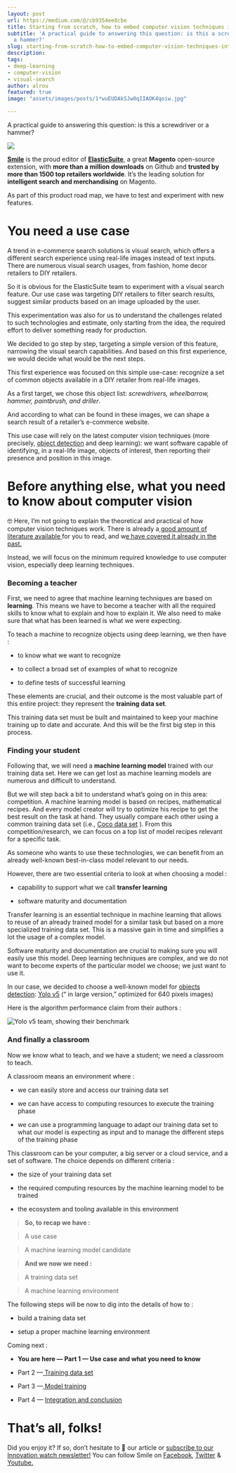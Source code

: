 ```yaml
---
layout: post
url: https://medium.com/@/cb9354ee8cbe
title: Starting from scratch, how to embed computer vision techniques into your project
subtitle: 'A practical guide to answering this question: is this a screwdriver or
  a hammer?'
slug: starting-from-scratch-how-to-embed-computer-vision-techniques-into-your-project
description: 
tags:
- deep-learning
- computer-vision
- visual-search
author: alrou
featured: true
image: "assets/images/posts/1*wuEUDAkSJw0qIIAOK4qoiw.jpg"

---
```

A practical guide to answering this question: is this a screwdriver or a hammer?

![](/assets/images/posts/1*wuEUDAkSJw0qIIAOK4qoiw.jpg)

[**Smile**](https://www.smile.eu/) is the proud editor of [**ElasticSuite**](https://elasticsuite.io/), a great **Magento** open-source extension, with **more than a million downloads** on Github and **trusted by more than 1500 top retailers worldwide**. It’s the leading solution for **intelligent search and merchandising** on Magento.

As part of this product road map, we have to test and experiment with new features.

# You need a use case

A trend in e-commerce search solutions is visual search, which offers a different search experience using real-life images instead of text inputs. There are numerous visual search usages, from fashion, home decor retailers to DIY retailers.

So it is obvious for the ElasticSuite team to experiment with a visual search feature. Our use case was targeting DIY retailers to filter search results, suggest similar products based on an image uploaded by the user.

This experimentation was also for us to understand the challenges related to such technologies and estimate, only starting from the idea, the required effort to deliver something ready for production.

We decided to go step by step, targeting a simple version of this feature, narrowing the visual search capabilities. And based on this first experience, we would decide what would be the next steps.

This first experience was focused on this simple use-case: recognize a set of common objects available in a DIY retailer from real-life images.

As a first target, we chose this object list: *screwdrivers, wheelbarrow, hammer, paintbrush, and driller*.

And according to what can be found in these images, we can shape a search result of a retailer’s e-commerce website.

This use case will rely on the latest computer vision techniques (more precisely, [object detection](https://en.wikipedia.org/wiki/Object_detection) and deep learning): we want software capable of identifying, in a real-life image, objects of interest, then reporting their presence and position in this image.

# Before anything else, what you need to know about computer vision

🤓 Here, I’m not going to explain the theoretical and practical of how computer vision techniques work. There is already a[ good amount of literature available ](https://towardsdatascience.com/search?q=computer%20vision)for you to read, and w[e have covered it already in the past.](https://medium.com/smileinnovation/tagged/machine-learning)

Instead, we will focus on the minimum required knowledge to use computer vision, especially deep learning techniques.

### Becoming a teacher

First, we need to agree that machine learning techniques are based on **learning**. This means we have to become a teacher with all the required skills to know what to explain and how to explain it. We also need to make sure that what has been learned is what we were expecting.

To teach a machine to recognize objects using deep learning, we then have :

* to know what we want to recognize

* to collect a broad set of examples of what to recognize

* to define tests of successful learning

These elements are crucial, and their outcome is the most valuable part of this entire project: they represent the **training data set**.

This training data set must be built and maintained to keep your machine training up to date and accurate. And this will be the first big step in this process.

### Finding your student

Following that, we will need a **machine learning model** trained with our training data set. Here we can get lost as machine learning models are numerous and difficult to understand.

But we will step back a bit to understand what’s going on in this area: competition. A machine learning model is based on recipes, mathematical recipes. And every model creator will try to optimize his recipe to get the best result on the task at hand. They usually compare each other using a common training data set (i.e., [Coco data set](https://cocodataset.org/#home) ). From this competition/research, we can focus on a top list of model recipes relevant for a specific task.

As someone who wants to use these technologies, we can benefit from an already well-known best-in-class model relevant to our needs.

However, there are two essential criteria to look at when choosing a model :

* capability to support what we call **transfer learning**

* software maturity and documentation

Transfer learning is an essential technique in machine learning that allows to reuse of an already trained model for a similar task but based on a more specialized training data set. This is a massive gain in time and simplifies a lot the usage of a complex model.

Software maturity and documentation are crucial to making sure you will easily use this model. Deep learning techniques are complex, and we do not want to become experts of the particular model we choose; we just want to use it.

In our case, we decided to choose a well-known model for [objects detection](https://machinelearningmastery.com/object-recognition-with-deep-learning/): [Yolo v5](https://github.com/ultralytics/yolov5) (“ in large version,” optimized for 640 pixels images)

Here is the algorithm performance claim from their authors :

![Yolo v5 team, showing their benchmark](/assets/images/posts/1*TnpzQ4Ap1P5fDg5atOBT5w.png)

### And finally a classroom

Now we know what to teach, and we have a student; we need a classroom to teach.

A classroom means an environment where :

* we can easily store and access our training data set

* we can have access to computing resources to execute the training phase

* we can use a programming language to adapt our training data set to what our model is expecting as input and to manage the different steps of the training phase

This classroom can be your computer, a big server or a cloud service, and a set of software. The choice depends on different criteria :

* the size of your training data set

* the required computing resources by the machine learning model to be trained

* the ecosystem and tooling available in this environment

> **So, to recap we have :**

> A use case

> A machine learning model candidate

> **And we now we need :**

> A training data set

> A machine learning environment

The following steps will be now to dig into the details of how to :

* build a training data set

* setup a proper machine learning environment

Coming next :

* **You are here — Part 1 — Use case and what you need to know**

* Part 2 —[ ](https://medium.com/smileinnovation/where-do-i-start-my-journey-to-headless-ecommerce-27a7043f29dd)[Training data set](https://medium.com/p/e99bbaca674e)

* Part 3 —[ Model training](https://medium.com/p/5d3c9360fbe7)

* Part 4 — [Integration and conclusion](https://medium.com/p/c8711775181f)

# **That’s all, folks!**

Did you enjoy it? If so, don’t hesitate to 👏 our article or [subscribe to our Innovation watch newsletter!](https://mailchi.mp/c414f1508567/techwatch) You can follow Smile on [Facebook](https://www.facebook.com/smileopensource), [Twitter](https://www.twitter.com/GroupeSmile) & [Youtube.](http://www.youtube.com/user/SmileOpenSource)
